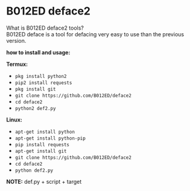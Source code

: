 # B012ED deface2

What is B012ED deface2 tools?<br>
B012ED deface is a tool for defacing very easy to use than the previous version.

**how to install and usage:**

**Termux:**
* `pkg install python2`
* `pip2 install requests`
* `pkg install git`
* `git clone https://github.com/B012ED/deface2`
* `cd deface2`
* `python2 def2.py`

**Linux:**
* `apt-get install python`
* `apt-get install python-pip`
* `pip install requests`
* `apt-get install git`
* `git clone https://github.com/B012ED/deface2`
* `cd deface2`
* `python def2.py`

**NOTE:**  def.py + script + target




